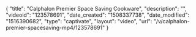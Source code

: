 {
    "title": "Calphalon Premier Space Saving Cookware",
    "description": "",
    "videoid": "123578691",
    "date_created": "1508337738",
    "date_modified": "1516390682",
    "type": "captivate",
    "layout": "video",
    "url": "\/v\/calphalon-premier-spacesaving-mp4\/123578691"
}